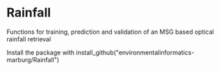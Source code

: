 # Rainfall
Functions for training, prediction and validation of an MSG based optical rainfall retrieval


Install the package with 
install_github("environmentalinformatics-marburg/Rainfall")
